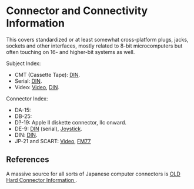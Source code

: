 Connector and Connectivity Information
======================================

This covers standardized or at least somewhat cross-platform plugs, jacks,
sockets and other interfaces, mostly related to 8-bit microcomputers but
often touching on 16- and higher-bit systems as well.

Subject Index:
- CMT (Cassette Tape): [DIN].
- Serial: [DIN].
- Video: [Video], [DIN].

Connector Index:
- DA-15:
- DB-25:
- D?-19: Apple II diskette connector, IIc onward.
- DE-9: [DIN][] (serial), [Joystick].
- DIN: [DIN].
- JP-21 and SCART: [Video], [FM77]


References
----------

A massive source for all sorts of Japanese computer connectors is
[OLD Hard Connector Information ][oh].



<!-------------------------------------------------------------------->
[din]: ./din.md
[joystick]: ./joystick.md
[video]: ./video.md
[fm77]: ../fm7fm77.md

[oh]: https://www14.big.or.jp/~nijiyume/hard/jyoho/connect.htm


